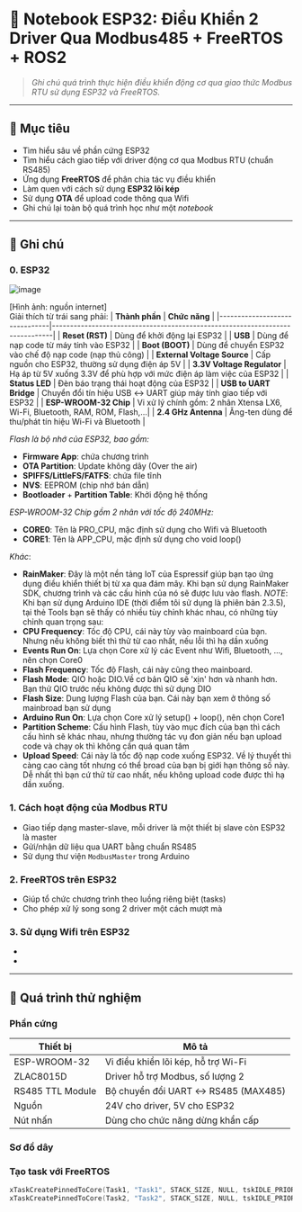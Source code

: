 # 📓 Notebook ESP32: Điều Khiển 2 Driver Qua Modbus485 + FreeRTOS + ROS2

> _Ghi chú quá trình thực hiện điều khiển động cơ qua giao thức Modbus RTU sử dụng ESP32 và FreeRTOS._

---

## 📌 Mục tiêu

- Tìm hiểu sâu về phần cứng ESP32
- Tìm hiểu cách giao tiếp với driver động cơ qua Modbus RTU (chuẩn RS485)
- Ứng dụng **FreeRTOS** để phân chia tác vụ điều khiển
- Làm quen với cách sử dụng **ESP32 lõi kép**
- Sử dụng **OTA** để upload code thông qua Wifi
- Ghi chú lại toàn bộ quá trình học như một _notebook_

---

## 📌 Ghi chú
### 0. **ESP32**
![image](https://github.com/user-attachments/assets/407a370b-c19e-4456-8d66-9fe44d57f56e)

  [Hình ảnh: nguồn internet]  
Giải thích từ trái sang phải: 
| **Thành phần**                 | **Chức năng**                                                                 |
|-------------------------------|------------------------------------------------------------------------------|
| **Reset (RST)**               | Dùng để khởi động lại ESP32                                                 |
| **USB**                       | Dùng để nạp code từ máy tính vào ESP32                                      |
| **Boot (BOOT)**               | Dùng để chuyển ESP32 vào chế độ nạp code (nạp thủ công)                     |
| **External Voltage Source**   | Cấp nguồn cho ESP32, thường sử dụng điện áp 5V                              |
| **3.3V Voltage Regulator**    | Hạ áp từ 5V xuống 3.3V để phù hợp với mức điện áp làm việc của ESP32        |
| **Status LED**                | Đèn báo trạng thái hoạt động của ESP32                                      |
| **USB to UART Bridge**        | Chuyển đổi tín hiệu USB ↔ UART giúp máy tính giao tiếp với ESP32           |
| **ESP-WROOM-32 Chip**         | Vi xử lý chính gồm: 2 nhân Xtensa LX6, Wi-Fi, Bluetooth, RAM, ROM, Flash,...|
| **2.4 GHz Antenna**           | Ăng-ten dùng để thu/phát tín hiệu Wi-Fi và Bluetooth                        |
 
 _Flash là bộ nhớ của ESP32, bao gồm:_  
- **Firmware App**: chứa chương trình
- **OTA Partition**: Update không dây (Over the air)
- **SPIFFS/LittleFS/FATFS**: chứa file tĩnh
- **NVS**: EEPROM (chip nhớ bán dẫn)
- **Bootloader** + **Partition Table**: Khởi động hệ thống

_ESP-WROOM-32 Chip gồm 2 nhân với tốc độ 240MHz:_  
- **CORE0**: Tên là PRO_CPU, mặc định sử dụng cho Wifi và Bluetooth
- **CORE1**: Tên là APP_CPU, mặc định sử dụng cho void loop()

 _Khác_:
- **RainMaker**: Đây là một nền tảng IoT của Espressif giúp bạn tạo ứng dụng điều khiển thiết bị từ xa qua đám mây.
Khi bạn sử dụng RainMaker SDK, chương trình và các cấu hình của nó sẽ được lưu vào flash.
_NOTE_: Khi bạn sử dụng Arduino IDE (thời điểm tôi sử dụng là phiên bản 2.3.5), tại thẻ Tools bạn sẽ thấy
có nhiều tùy chỉnh khác nhau, có những tùy chỉnh quan trọng sau:
- **CPU Frequency**: Tốc độ CPU, cái này tùy vào mainboard của bạn. Nhưng nếu không biết thì thử từ cao nhất, nếu lỗi
thì hạ dần xuống
- **Events Run On**: Lựa chọn Core xử lý các Event như Wifi, Bluetooth, ..., nên chọn Core0
- **Flash Frequency**: Tốc độ Flash, cái này cũng theo mainboard.
- **Flash Mode**: QIO hoặc DIO.Về cơ bản QIO sẽ 'xịn' hơn và nhanh hơn. Bạn thử QIO trước nếu không được thì sử dụng DIO
- **Flash Size**: Dung lượng Flash của bạn. Cái này bạn xem ở thông số mainbroad bạn sử dụng
- **Arduino Run On**: Lựa chọn Core xử lý setup() + loop(), nên chọn Core1
- **Partition Scheme**: Cấu hình Flash, tùy vào mục đích của bạn thì cách cấu hình sẽ khác nhau,
nhưng thường tác vụ đon giản nếu bạn upload code và chạy ok thì không cần quá quan tâm
- **Upload Speed**: Cái này là tốc độ nạp code xuống ESP32. Về lý thuyết thì càng cao càng tốt nhưng
có thể broad của bạn bị giới hạn thông số này. Dễ nhất thì bạn cứ thử từ cao nhất, nếu không upload code được
thì hạ dần xuống.

### 1. **Cách hoạt động của Modbus RTU**
- Giao tiếp dạng master-slave, mỗi driver là một thiết bị slave còn ESP32 là master
- Gửi/nhận dữ liệu qua UART bằng chuẩn RS485
- Sử dụng thư viện `ModbusMaster` trong Arduino

### 2. **FreeRTOS trên ESP32**
- Giúp tổ chức chương trình theo luồng riêng biệt (tasks)
- Cho phép xử lý song song 2 driver một cách mượt mà

### 3. **Sử dụng Wifi trên ESP32**
-
-
---

## 📌 Quá trình thử nghiệm
### Phần cứng
| Thiết bị         | Mô tả                                 |
|------------------|----------------------------------------|
| ESP-WROOM-32     | Vi điều khiển lõi kép, hỗ trợ Wi-Fi    |
| ZLAC8015D        | Driver hỗ trợ Modbus, số lượng 2 |
| RS485 TTL Module | Bộ chuyển đổi UART ↔ RS485 (MAX485) |
| Nguồn            | 24V cho driver, 5V cho ESP32           |
| Nút nhấn         | Dùng cho chức năng dừng khẩn cấp       |
### Sơ đồ dây
###  Tạo task với FreeRTOS
```cpp
xTaskCreatePinnedToCore(Task1, "Task1", STACK_SIZE, NULL, tskIDLE_PRIORITY, &xTask1Handle, PRO_CPU);
xTaskCreatePinnedToCore(Task2, "Task2", STACK_SIZE, NULL, tskIDLE_PRIORITY, &xTask2Handle, APP_CPU);

